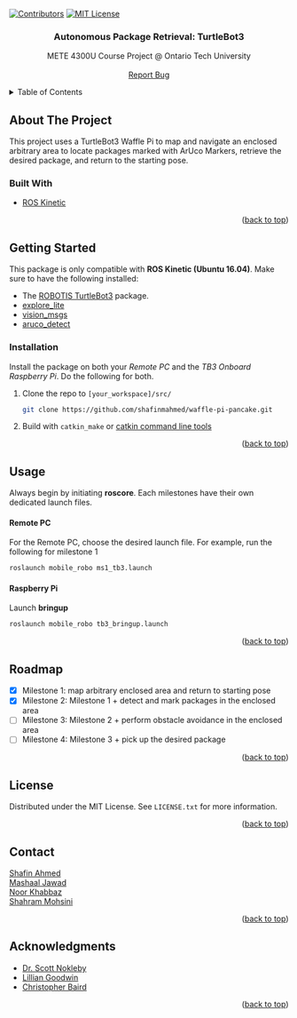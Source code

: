 <div id="top"></div>
<!--
*** Thanks for checking out the Best-README-Template. If you have a suggestion
*** that would make this better, please fork the repo and create a pull request
*** or simply open an issue with the tag "enhancement".
*** Don't forget to give the project a star!
*** Thanks again! Now go create something AMAZING! :D
-->



<!-- PROJECT SHIELDS -->
<!--
*** I'm using markdown "reference style" links for readability.
*** Reference links are enclosed in brackets [ ] instead of parentheses ( ).
*** See the bottom of this document for the declaration of the reference variables
*** for contributors-url, forks-url, etc. This is an optional, concise syntax you may use.
*** https://www.markdownguide.org/basic-syntax/#reference-style-links
-->
[![Contributors][contributors-shield]][contributors-url]
[![MIT License][license-shield]][license-url]

<h3 align="center">Autonomous Package Retrieval: TurtleBot3</h3>

  <p align="center">
    METE 4300U Course Project @ Ontario Tech University
    <br />
    <br />
    <a href="https://github.com/shafinmahmed/waffle-pi-pancake/issues">Report Bug</a>
  </p>
</div>



<!-- TABLE OF CONTENTS -->
<details>
  <summary>Table of Contents</summary>
  <ol>
    <li>
      <a href="#about-the-project">About The Project</a>
    </li>
    <li>
      <a href="#getting-started">Getting Started</a>
    </li>
    <li><a href="#usage">Usage</a></li>
    <li><a href="#roadmap">Roadmap</a></li>
    <li><a href="#license">License</a></li>
    <li><a href="#contact">Contact</a></li>
    <li><a href="#acknowledgments">Acknowledgments</a></li>
  </ol>
</details>


<!-- ABOUT THE PROJECT -->
## About The Project

This project uses a TurtleBot3 Waffle Pi to map and navigate an enclosed arbitrary area to locate packages marked with ArUco Markers, retrieve the desired package, and return to the starting pose. 

### Built With

* [ROS Kinetic](http://wiki.ros.org/kinetic)

<p align="right">(<a href="#top">back to top</a>)</p>



<!-- GETTING STARTED -->
## Getting Started

This package is only compatible with **ROS Kinetic (Ubuntu 16.04)**. 
Make sure to have the following installed:
</br>
* The [ROBOTIS TurtleBot3](https://emanual.robotis.com/docs/en/platform/turtlebot3/overview/) package. 
* [explore_lite](http://wiki.ros.org/explore_lite)
* [vision_msgs](http://wiki.ros.org/vision_msgs)
* [aruco_detect](http://wiki.ros.org/aruco_detect)


### Installation
Install the package on both your _Remote PC_ and the _TB3 Onboard Raspberry Pi_. Do the following for both.

1. Clone the repo to `[your_workspace]/src/`

   ```sh
   git clone https://github.com/shafinmahmed/waffle-pi-pancake.git
   ```
2. Build with `catkin_make` or [catkin command line tools](https://catkin-tools.readthedocs.io/en/latest/)


<p align="right">(<a href="#top">back to top</a>)</p>



<!-- USAGE EXAMPLES -->
## Usage

Always begin by initiating **roscore**. Each milestones have their own dedicated launch files. 
#### Remote PC
For the Remote PC, choose the desired launch file. For example, run the following for milestone 1
```sh
roslaunch mobile_robo ms1_tb3.launch
```

#### Raspberry Pi
Launch **bringup**
```sh
roslaunch mobile_robo tb3_bringup.launch
```

<p align="right">(<a href="#top">back to top</a>)</p>



<!-- ROADMAP -->
## Roadmap

- [x] Milestone 1: map arbitrary enclosed area and return to starting pose
- [x] Milestone 2: Milestone 1 + detect and mark packages in the enclosed area
- [ ] Milestone 3: Milestone 2 + perform obstacle avoidance in the enclosed area
- [ ] Milestone 4: Milestone 3 + pick up the desired package
<p align="right">(<a href="#top">back to top</a>)</p>


<!-- LICENSE -->
## License

Distributed under the MIT License. See `LICENSE.txt` for more information.

<p align="right">(<a href="#top">back to top</a>)</p>



<!-- CONTACT -->
## Contact

[Shafin Ahmed](mailto:shafin.ahmed@ontariotechu.net) </br>
[Mashaal Jawad](mailto:mashaal.jawad@ontariotechu.net) </br>
[Noor Khabbaz](mailto:noor.khabbaz@ontariotechu.net) </br>
[Shahram Mohsini](mailto:shahram.mohsini@ontariotechu.net) </br>

<p align="right">(<a href="#top">back to top</a>)</p>



<!-- ACKNOWLEDGMENTS -->
## Acknowledgments

* [Dr. Scott Nokleby](https://ontariotechu.ca/experts/feas/scott-nokleby.php)
* [Lillian Goodwin](mailto:lillian.goodwin@ontariotechu.ca)
* [Christopher Baird](Christopher.Baird@ontariotechu.ca)

<p align="right">(<a href="#top">back to top</a>)</p>



<!-- MARKDOWN LINKS & IMAGES -->
<!-- https://www.markdownguide.org/basic-syntax/#reference-style-links -->
[contributors-shield]: https://img.shields.io/github/contributors/shafinmahmed/waffle-pi-pancake.svg?style=for-the-badge
[contributors-url]: https://github.com/shafinmahmed/waffle-pi-pancake/graphs/contributors
[forks-shield]: https://img.shields.io/github/forks/shafinmahmed/waffle-pi-pancake.svg?style=for-the-badge
[forks-url]: https://github.com/shafinmahmed/waffle-pi-pancake/network/members
[stars-shield]: https://img.shields.io/github/stars/shafinmahmed/waffle-pi-pancake.svg?style=for-the-badge
[stars-url]: https://github.com/shafinmahmed/waffle-pi-pancake/stargazers
[issues-shield]: https://img.shields.io/github/issues/shafinmahmed/waffle-pi-pancake.svg?style=for-the-badge
[issues-url]: https://github.com/shafinmahmed/waffle-pi-pancake/issues
[license-shield]: https://img.shields.io/github/license/shafinmahmed/waffle-pi-pancake.svg?style=for-the-badge
[license-url]: https://github.com/shafinmahmed/waffle-pi-pancake/blob/master/LICENSE.txt
[linkedin-shield]: https://img.shields.io/badge/-LinkedIn-black.svg?style=for-the-badge&logo=linkedin&colorB=555
[linkedin-url]: https://linkedin.com/in/linkedin_username
[product-screenshot]: images/screenshot.png
